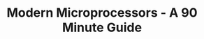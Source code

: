 ---
type: url
title: "Modern Microprocessors - A 90 Minute Guide"
link: http://www.lighterra.com/papers/modernmicroprocessors/
authors:
  - name: Patterson
    first: Jason
---